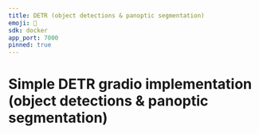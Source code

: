 ```yaml
---
title: DETR (object detections & panoptic segmentation)
emoji: 🌭
sdk: docker
app_port: 7000
pinned: true
---
```


# Simple DETR gradio implementation (object detections & panoptic segmentation)

